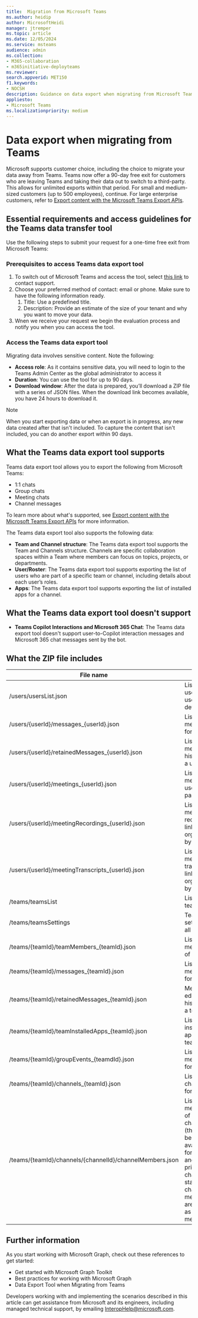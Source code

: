 ```yaml
---
title:  Migration from Microsoft Teams
ms.author: heidip
author: MicrosoftHeidi
manager: jtremper
ms.topic: article
ms.date: 12/05/2024
ms.service: msteams
audience: admin
ms.collection: 
- M365-collaboration
- m365initiative-deployteams
ms.reviewer: 
search.appverid: MET150
f1.keywords:
- NOCSH
description: Guidance on data export when migrating from Microsoft Teams to a third-party application.
appliesto: 
- Microsoft Teams
ms.localizationpriority: medium
---
```


# Data export when migrating from Teams

Microsoft supports customer choice, including the choice to migrate your data away from Teams. Teams now offer a 90-day free exit for customers who are leaving Teams and taking their data out to switch to a third-party. This allows for unlimited exports within that period. For small and medium-sized customers (up to 500 employees), continue. For large enterprise customers, refer to [Export content with the Microsoft Teams Export APIs](export-teams-content.md).

## Essential requirements and access guidelines for the Teams data transfer tool

Use the following steps to submit your request for a one-time free exit from Microsoft Teams:

### Prerequisites to access Teams data export tool 

1. To switch out of Microsoft Teams and access the tool, select [this link](https://aka.ms/AccessTeamsDataExportTool) to contact support.
1. Choose your preferred method of contact: email or phone. Make sure to have the following information ready.
    1. Title: Use a predefined title.
    1. Description: Provide an estimate of the size of your tenant and why you want to move your data.
1. Wnen we receive your request we begin the evaluation process and notify you when you can access the tool.

### Access the Teams data export tool

Migrating data involves sensitive content. Note the following:

- **Access role**: As it contains sensitive data, you will need to login to the Teams Admin Center as the global administrator to access it
- **Duration**: You can use the tool for up to 90 days.
- **Download window**: After the data is prepared, you’ll download a ZIP file with a series of JSON files. When the download link becomes available, you have 24 hours to download it.

> [!NOTE]
> When you start exporting data or when an export is in progress, any new data created after that isn't included. To capture the content that isn't included, you can do another export within 90 days.

## What the Teams data export tool supports

Teams data export tool allows you to export the following from Microsoft Teams:

- 1:1 chats
- Group chats
- Meeting chats
- Channel messages

To learn more about what's supported, see [Export content with the Microsoft Teams Export APIs](export-teams-content.md) for more information.

The Teams data export tool also supports the following data:

- **Team and Channel structure**: The Teams data export tool supports the Team and Channels structure. Channels are specific collaboration spaces within a Team where members can focus on topics, projects, or departments.
- **User/Roster**: The Teams data export tool supports exporting the list of users who are part of a specific team or channel, including details about each user’s roles.
- **Apps**: The Teams data export tool supports exporting the list of installed apps for a channel.

## What the Teams data export tool doesn't support

- **Teams Copilot Interactions and Microsoft 365 Chat**: The Teams data export tool doesn't support user-to-Copilot interaction messages and Microsoft 365 chat messages sent by the bot.

## What the ZIP file includes

|File name |Note |Public documentation |
|----------|-----|---------------------|
|/users/usersList.json |List of all users with user details |[List users](/graph/api/user-list) |
|/users/{userId}/messages_{userId}.json |List of messages for a user |[chats: getAllMessages](/graph/api/chats-getallmessages) |
|/users/{userId}/retainedMessages_{userId}.json |List of edit message history of a user |[chat: getAllRetainedMessages](/graph/api/chat-getallretainedmessages) |
|/users/{userId}/meetings_{userId}.json |List of meetings user is part of |[List events](/graph/api/calendar-list-events) |
|/users/{userId}/meetingRecordings_{userId}.json |List of meeting recordings links organized by a user |[onlineMeeting: getAllRecordings](/graph/api/onlinemeeting-getallrecordings) |
|/users/{userId}/meetingTranscripts_{userId}.json |List of meeting transcript links organized by a user |[onlineMeeting: getAllTranscripts](/graph/api/onlinemeeting-getalltranscripts) |
|/teams/teamsList |List of teams |[List groups](/graph/api/group-list) |
|/teams/teamsSettings |Team settings of all teams |[Get team](/graph/api/team-get) |
|/teams/{teamId}/teamMembers_{teamId}.json |List of members of a team |[List members of team](/graph/api/team-list-members) |
|/teams/{teamId}/messages_{teamId}.json |List of messages for a team  |[channel: getAllMessages](/graph/api/channel-getallmessages) |
|/teams/{teamId}/retainedMessages_{teamId}.json |Message edit history of a team |[channel: getAllRetainedMessages](/graph/api/channel-getallretainedmessages) |
|/teams/{teamId}/teamInstalledApps_{teamId}.json |List of installed apps of a team |[List apps in team](/graph/api/team-list-installedapps) |
|/teams/{teamId}/groupEvents_{teamdId}.json |List of meetings for a team |[List calendarView](/graph/api/calendar-list-calendarview) |
|/teams/{teamId}/channels_{teamId}.json |List of channels for a team |[List allChannels](/graph/api/team-list-allchannels) |
|/teams/{teamId}/channels/{channelId}/channelMembers.json |List of members of a channel (this will be only available for shared and private channels, standard channel members are same as team’s member) |[List members of a channel](/graph/api/channel-list-members) |

## Further information

As you start working with Microsoft Graph, check out these references to get started:

- Get started with Microsoft Graph Toolkit
- Best practices for working with Microsoft Graph
- Data Export Tool when Migrating from Teams

Developers working with and implementing the scenarios described in this article can get assistance from Microsoft and its engineers, including managed technical support, by emailing InteropHelp@microsoft.com.
